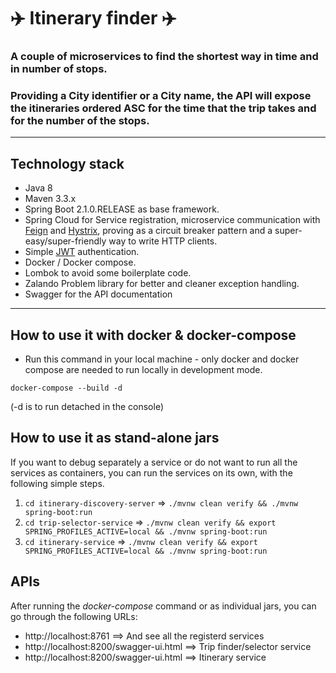 ✈️ Itinerary finder ✈️
======================================================================================
### A couple of microservices to find the shortest way in time and in number of stops.

### Providing a City identifier or a City name, the API will expose the itineraries ordered ASC for the time that the trip takes and for the number of the stops.

------------------------------------------------------------------------------------

## Technology stack
* Java 8
* Maven 3.3.x
* Spring Boot 2.1.0.RELEASE as base framework.
* Spring Cloud for Service registration, microservice communication with [Feign](https://github.com/OpenFeign/feign) and [Hystrix](https://github.com/Netflix/Hystrix), proving as a circuit breaker pattern and a super-easy/super-friendly way to write HTTP clients.
* Simple [JWT](https://jwt.io) authentication.
* Docker / Docker compose.
* Lombok to avoid some boilerplate code.
* Zalando Problem library for better and cleaner exception handling.
* Swagger for the API documentation

------------------------------------------------------------------------------------


## How to use it with docker & docker-compose
- Run this command in your local machine - only docker and docker compose are needed to run locally in development mode.

`docker-compose --build -d` 


(-d is to run detached in the console)


## How to use it as stand-alone jars
If you want to debug separately a service or do not want to run all the services as containers, you can run the services on its own, with the following simple steps.

1) `cd itinerary-discovery-server` => `./mvnw clean verify && ./mvnw spring-boot:run`
2) `cd trip-selector-service` => `./mvnw clean verify && export SPRING_PROFILES_ACTIVE=local && ./mvnw spring-boot:run`
3) `cd itinerary-service` => `./mvnw clean verify && export SPRING_PROFILES_ACTIVE=local && ./mvnw spring-boot:run`


## APIs

After running the *docker-compose* command or as individual jars, you can go through the following URLs:

- http://localhost:8761 ==> And see all the registerd services
- http://localhost:8200/swagger-ui.html ==> Trip finder/selector service
- http://localhost:8200/swagger-ui.html ==> Itinerary service
